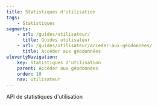 ```yaml
---
title: Statistiques d'utilisation
tags:
    - Statistiques
segments:
    - url: /guides/utilisateur/
      title: Guides utilisateur
    - url: /guides/utilisateur/acceder-aux-geodonnees/
      title: Accéder aux géodonnées
eleventyNavigation:
    key: Statistiques d'utilisation
    parent: Accéder aux géodonnées
    order: 10
    nav: utilisateur
---
```


API de statistiques d'utilisation
